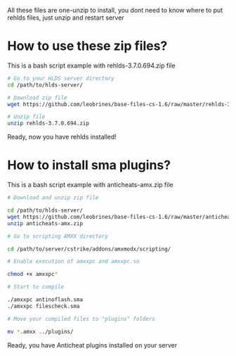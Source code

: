 All these files are one-unzip to install, you dont need to know where to put rehlds files, just unzip and restart server

# How to use these zip files?

This is a bash script example with rehlds-3.7.0.694.zip file

```sh
# Go to your HLDS server directory
cd /path/to/hlds-server/

# Download zip file
wget https://github.com/leobrines/base-files-cs-1.6/raw/master/rehlds-3.7.0.694.zip

# Unzip file
unzip rehlds-3.7.0.694.zip
```

Ready, now you have rehlds installed!

# How to install sma plugins?

This is a bash script example with anticheats-amx.zip file

```sh
# Download and unzip zip file

cd /path/to/hlds-server/
wget https://github.com/leobrines/base-files-cs-1.6/raw/master/anticheats-amx.zip
unzip anticheats-amx.zip

# Go to scripting AMXX directory

cd /path/to/server/cstrike/addons/amxmodx/scripting/

# Enable execution of amxxpc and amxxpc.so

chmod +x amxxpc*

# Start to compile

./amxxpc antinoflash.sma
./amxxpc filescheck.sma

# Move your compiled files to "plugins" folders

mv *.amxx ../plugins/
```

Ready, you have Anticheat plugins installed on your server
